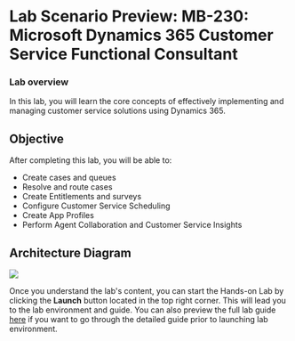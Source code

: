 # Lab Scenario Preview: MB-230: Microsoft Dynamics 365 Customer Service Functional Consultant

### Lab overview

In this lab, you will learn the core concepts of effectively implementing and managing customer service solutions using Dynamics 365.

## Objective
  
After completing this lab, you will be able to:

- Create cases and queues
- Resolve and route cases
- Create Entitlements and surveys
- Configure Customer Service Scheduling
- Create App Profiles
- Perform Agent Collaboration and Customer Service Insights

## Architecture Diagram

 ![](media/)

Once you understand the lab's content, you can start the Hands-on Lab by clicking the **Launch** button located in the top right corner. This will lead you to the lab environment and guide. You can also preview the full lab guide [here](https://experience.cloudlabs.ai/#/labguidepreview/cf891fc3-dc77-46e3-b7b7-392fd76b990a) if you want to go through the detailed guide prior to launching lab environment.

